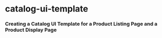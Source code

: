 # catalog-ui-template


### Creating a Catalog UI Template for a Product Listing Page and a Product Display Page